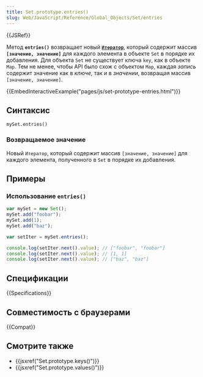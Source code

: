 ```yaml
---
title: Set.prototype.entries()
slug: Web/JavaScript/Reference/Global_Objects/Set/entries
---
```


{{JSRef}}

Метод **`entries()`** возвращает новый **[`Итератор`](/ru/docs/Web/JavaScript/Guide/Iterators_and_Generators)**, который содержит массив **`[значение, значение]`** для каждого элемента в объекте `Set` в порядке их добавления. Для объекта `Set` не существует ключа `key`, как в объекте `Map`. Тем не менее, чтобы API было схож с объектом `Map`, каждая _запись_ содержит значение как в _ключе,_ так и в _значении_, возвращая массив `[значение, значение]`.

{{EmbedInteractiveExample("pages/js/set-prototype-entries.html")}}

## Синтаксис

```
mySet.entries()
```

### Возвращаемое значение

Новый `Итератор`, который содержит массив `[значение, значение]` для каждого элемента, полученного в `Set` в порядке их добавления.

## Примеры

### Использование `entries()`

```js
var mySet = new Set();
mySet.add("foobar");
mySet.add(1);
mySet.add("baz");

var setIter = mySet.entries();

console.log(setIter.next().value); // ["foobar", "foobar"]
console.log(setIter.next().value); // [1, 1]
console.log(setIter.next().value); // ["baz", "baz"]
```

## Спецификации

{{Specifications}}

## Совместимость с браузерами

{{Compat}}

## Смотрите также

- {{jsxref("Set.prototype.keys()")}}
- {{jsxref("Set.prototype.values()")}}

